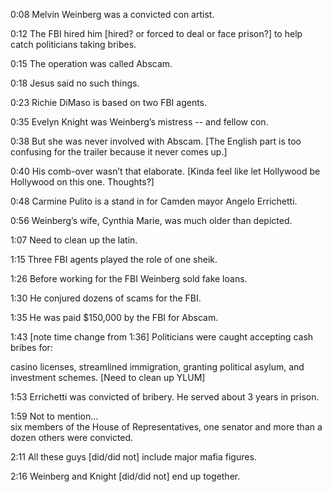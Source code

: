 0:08	Melvin Weinberg was a convicted con artist.

0:12	The FBI hired him [hired? or forced to deal or face prison?] to help catch politicians taking bribes. 

0:15    The operation was called Abscam. 

0:18    Jesus said no such things.   

0:23	Richie DiMaso is based on two FBI agents. 

0:35    Evelyn Knight was Weinberg’s mistress -- and fellow con.

0:38    But she was never involved with Abscam. [The English part is too confusing for the trailer because it never comes up.]

0:40    His comb-over wasn’t that elaborate. [Kinda feel like let Hollywood be Hollywood on this one. Thoughts?]

0:48	Carmine Pulito is a stand in for Camden mayor Angelo Errichetti. 

0:56	Weinberg’s wife, Cynthia Marie, was much older than depicted. 

1:07   Need to clean up the latin.

1:15	Three FBI agents played the role of one sheik. 

1:26    Before working for the FBI Weinberg sold fake loans.

1:30	He conjured dozens of scams for the FBI. 

1:35  He was paid $150,000 by the FBI for Abscam.

1:43 [note time change from 1:36] Politicians were caught accepting cash bribes for: 

casino licenses, 
streamlined immigration, 
granting political asylum, and 
investment schemes. [Need to clean up YLUM]

1:53	Errichetti was convicted of bribery.
He served about 3 years in prison.

1:59	Not to mention…  
six members of the House of Representatives, 
one senator 
and more than a dozen others were convicted. 

2:11 	All these guys [did/did not] include major mafia figures.

2:16    Weinberg and Knight [did/did not] end up together. 